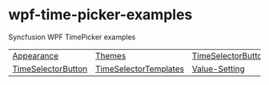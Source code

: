 # wpf-time-picker-examples
Syncfusion WPF TimePicker examples

<table>
 <tr>
   <td><a href="Samples/Apperance">Appearance </a></td>
  <td><a href="Samples/Themes">Themes</a></td>
  <td><a href="Samples/TimeSelectorButton">TimeSelectorButton</a></td>
  <td><a href="Samples/TimeSelectorItem">TimeSelectorItem</a></td>
  </tr>
  <tr>
  <td><a href="Samples/TimeSelectorButton">TimeSelectorButton</a></td>
  <td><a href="Samples/TimeSelectorTemplates">TimeSelectorTemplates</a></td>
  <td><a href="Samples/Value-setting">Value-Setting</a></td>
 </tr>
 
 </table>
